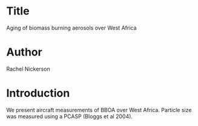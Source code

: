 # Title
Aging of biomass burning aerosols over West Africa

# Author
Rachel Nickerson

# Introduction
We present aircraft measurements of BBOA over West Africa. 
Particle size was measured using a PCASP (Bloggs et al 2004).
